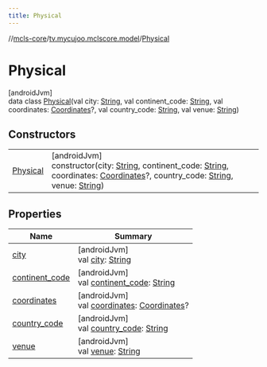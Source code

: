 ```yaml
---
title: Physical
---
```

//[mcls-core](../../../index.html)/[tv.mycujoo.mclscore.model](../index.html)/[Physical](index.html)



# Physical



[androidJvm]\
data class [Physical](index.html)(val city: [String](https://kotlinlang.org/api/latest/jvm/stdlib/kotlin/-string/index.html), val continent_code: [String](https://kotlinlang.org/api/latest/jvm/stdlib/kotlin/-string/index.html), val coordinates: [Coordinates](../-coordinates/index.html)?, val country_code: [String](https://kotlinlang.org/api/latest/jvm/stdlib/kotlin/-string/index.html), val venue: [String](https://kotlinlang.org/api/latest/jvm/stdlib/kotlin/-string/index.html))



## Constructors


| | |
|---|---|
| [Physical](-physical.html) | [androidJvm]<br>constructor(city: [String](https://kotlinlang.org/api/latest/jvm/stdlib/kotlin/-string/index.html), continent_code: [String](https://kotlinlang.org/api/latest/jvm/stdlib/kotlin/-string/index.html), coordinates: [Coordinates](../-coordinates/index.html)?, country_code: [String](https://kotlinlang.org/api/latest/jvm/stdlib/kotlin/-string/index.html), venue: [String](https://kotlinlang.org/api/latest/jvm/stdlib/kotlin/-string/index.html)) |


## Properties


| Name | Summary |
|---|---|
| [city](city.html) | [androidJvm]<br>val [city](city.html): [String](https://kotlinlang.org/api/latest/jvm/stdlib/kotlin/-string/index.html) |
| [continent_code](continent_code.html) | [androidJvm]<br>val [continent_code](continent_code.html): [String](https://kotlinlang.org/api/latest/jvm/stdlib/kotlin/-string/index.html) |
| [coordinates](coordinates.html) | [androidJvm]<br>val [coordinates](coordinates.html): [Coordinates](../-coordinates/index.html)? |
| [country_code](country_code.html) | [androidJvm]<br>val [country_code](country_code.html): [String](https://kotlinlang.org/api/latest/jvm/stdlib/kotlin/-string/index.html) |
| [venue](venue.html) | [androidJvm]<br>val [venue](venue.html): [String](https://kotlinlang.org/api/latest/jvm/stdlib/kotlin/-string/index.html) |

